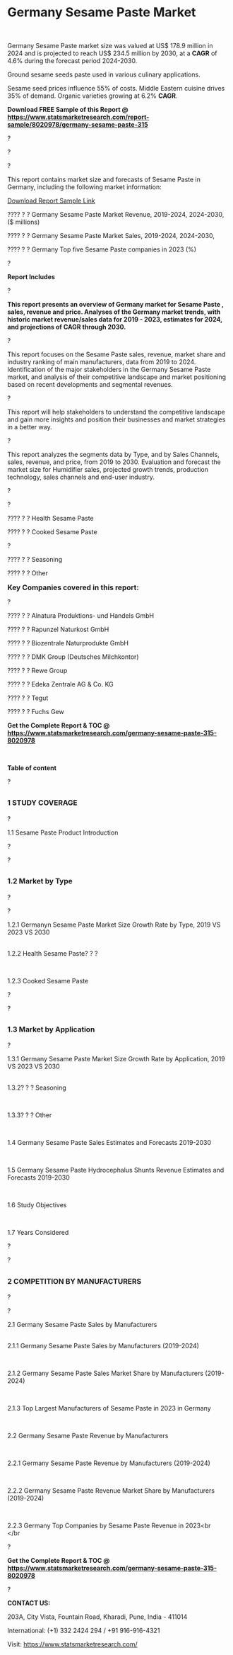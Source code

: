 <h1>Germany Sesame Paste Market</h1><br/><p>Germany Sesame Paste market size was valued at US$ 178.9 million in 2024 and is projected to reach US$ 234.5 million by 2030, at a <strong>CAGR</strong> of 4.6% during the forecast period 2024-2030.</p>
 
 
 
 <p>Ground sesame seeds paste used in various culinary applications.</p>
 
 
 
 <p>Sesame seed prices influence 55% of costs. Middle Eastern cuisine drives 35% of demand. Organic varieties growing at 6.2% <strong>CAGR</strong>.</p>
 
 
 
 <div><b>Download FREE Sample of this Report @ <a href="https://www.statsmarketresearch.com/download-free-sample/8020978/germany-sesame-paste-315">https://www.statsmarketresearch.com/report-sample/8020978/germany-sesame-paste-315</a></b></div>
 
 
 
 <p>? </p>
 
 
 
 <p>? </p>
 
 
 
 <p>? </p>
 
 
 
 <p>This report contains market size and forecasts of Sesame Paste in Germany, including the following market information:</p>
 
 
 
 <p><a href="https://www.statsmarketresearch.com/download-free-sample/8020978/germany-sesame-paste-315">Download Report Sample Link</a></p>
 
 
 
 <p>???? ? ? Germany Sesame Paste Market Revenue, 2019-2024, 2024-2030, ($ millions)</p>
 
 
 
 <p>???? ? ? Germany Sesame Paste Market Sales, 2019-2024, 2024-2030,</p>
 
 
 
 <p>???? ? ? Germany Top five Sesame Paste companies in 2023 (%)</p>
 
 
 
 <p>? </p>
 
 
 
 <p><strong>Report Includes</strong></p>
 
 
 
 <p>? </p>
 
 
 
 <p><strong>This report presents an overview of Germany market for Sesame Paste , sales, revenue and price. Analyses of the Germany market trends, with historic market revenue/sales data for 2019 - 2023, estimates for 2024, and projections of <strong>CAGR</strong> through 2030.</strong></p>
 
 
 
 <p>? </p>
 
 
 
 <p>This report focuses on the Sesame Paste sales, revenue, market share and industry ranking of main manufacturers, data from 2019 to 2024. Identification of the major stakeholders in the Germany Sesame Paste market, and analysis of their competitive landscape and market positioning based on recent developments and segmental revenues.</p>
 
 
 
 <p>? </p>
 
 
 
 <p>This report will help stakeholders to understand the competitive landscape and gain more insights and position their businesses and market strategies in a better way.</p>
 
 
 
 <p>? </p>
 
 
 
 <p>This report analyzes the segments data by Type, and by Sales Channels, sales, revenue, and price, from 2019 to 2030. Evaluation and forecast the market size for Humidifier sales, projected growth trends, production technology, sales channels and end-user industry.</p>
 
 
 
 <p>? </p>
 
 
 
 <p>? </p>
 
 
 
 <p>???? ? ? Health Sesame Paste</p>
 
 
 
 <p>???? ? ? Cooked Sesame Paste</p>
 
 
 
 <p>? </p>
 
 
 
 <p>???? ? ? Seasoning</p>
 
 
 
 <p>???? ? ? Other</p>
 
 
 
 <p><span style="font-size:16px"><strong>Key Companies covered in this report:</strong></span></p>
 
 
 
 <p>? </p>
 
 
 
 <p>???? ? ? Alnatura Produktions- und Handels GmbH</p>
 
 
 
 <p>???? ? ? Rapunzel Naturkost GmbH</p>
 
 
 
 <p>???? ? ? Biozentrale Naturprodukte GmbH</p>
 
 
 
 <p>???? ? ? DMK Group (Deutsches Milchkontor)</p>
 
 
 
 <p>???? ? ? Rewe Group</p>
 
 
 
 <p>???? ? ? Edeka Zentrale AG & Co. KG</p>
 
 
 
 <p>???? ? ? Tegut</p>
 
 
 
 <p>???? ? ? Fuchs Gew</p>
 
 
 
 <div><b>Get the Complete Report & TOC @ <a href="https://www.statsmarketresearch.com/germany-sesame-paste-315-8020978">https://www.statsmarketresearch.com/germany-sesame-paste-315-8020978</a></b></div>
 
 
 
 <p><br />
 
 <b>Table of content</b></p>
 
 
 
 <p>? </p>
 
 
 
 <h2><span style="font-size:16px"><strong>1 STUDY COVERAGE</strong></span></h2>
 
 
 
 <p>? </p>
 
 
 
 <p>1.1 Sesame Paste Product Introduction</p>
 
 
 
 <p>? </p>
 
 
 
 <p>? </p>
 
 
 
 <h2><span style="font-size:16px"><strong>1.2 Market by Type</strong></span></h2>
 
 
 
 <p>? </p>
 
 
 
 <p>? </p>
 
 
 
 <p>1.2.1 Germanyn Sesame Paste Market Size Growth Rate by Type, 2019 VS 2023 VS 2030<br />
 
 <br />
 
 1.2.2 Health Sesame Paste? ? ? <br />
 
 <br />
 
 1.2.3 Cooked Sesame Paste<br />
 
 ? </p>
 
 
 
 <p>? </p>
 
 
 
 <h2><span style="font-size:16px"><strong>1.3 Market by Application</strong></span></h2>
 
 
 
 <p>? </p>
 
 
 
 <p>1.3.1 Germany Sesame Paste Market Size Growth Rate by Application, 2019 VS 2023 VS 2030<br />
 
 <br />
 
 1.3.2? ? ? Seasoning<br />
 
 <br />
 
 1.3.3? ? ? Other<br />
 
 <br />
 
 1.4 Germany Sesame Paste Sales Estimates and Forecasts 2019-2030<br />
 
 <br />
 
 1.5 Germany Sesame Paste Hydrocephalus Shunts Revenue Estimates and Forecasts 2019-2030<br />
 
 <br />
 
 1.6 Study Objectives<br />
 
 <br />
 
 1.7 Years Considered</p>
 
 
 
 <p>? </p>
 
 
 
 <p>? </p>
 
 
 
 <h2><span style="font-size:16px"><strong>2 COMPETITION BY MANUFACTURERS</strong></span></h2>
 
 
 
 <p>? </p>
 
 
 
 <p>? </p>
 
 
 
 <p>2.1 Germany Sesame Paste Sales by Manufacturers<br />
 
 <br />
 
 2.1.1 Germany Sesame Paste Sales by Manufacturers (2019-2024)<br />
 
 <br />
 
 2.1.2 Germany Sesame Paste Sales Market Share by Manufacturers (2019-2024)<br />
 
 <br />
 
 2.1.3 Top Largest Manufacturers of Sesame Paste in 2023 in Germany<br />
 
 <br />
 
 2.2 Germany Sesame Paste Revenue by Manufacturers<br />
 
 <br />
 
 2.2.1 Germany Sesame Paste Revenue by Manufacturers (2019-2024)<br />
 
 <br />
 
 2.2.2 Germany Sesame Paste Revenue Market Share by Manufacturers (2019-2024)<br />
 
 <br />
 
 2.2.3 Germany Top Companies by Sesame Paste Revenue in 2023<br<br></br<br></p>
 
 
 
 <p>? </p>
 
 
 
 <div><b>Get the Complete Report & TOC @ <a href="https://www.statsmarketresearch.com/germany-sesame-paste-315-8020978">https://www.statsmarketresearch.com/germany-sesame-paste-315-8020978</a></b></div>
 
 
 
 <p>? </p>
 
 
 
 <p><b>CONTACT US:</b><br />
 
 203A, City Vista, Fountain Road, Kharadi, Pune, India - 411014<br />
 
 International: (+1) 332 2424 294 / +91 916-916-4321<br />
 
 Visit: <a href="https://www.statsmarketresearch.com/">https://www.statsmarketresearch.com/</a></p>